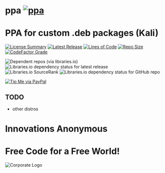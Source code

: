 # ppa [![ppa](https://github.com/InnovAnon-Inc/ppa/actions/workflows/repo.yml/badge.svg)](https://github.com/InnovAnon-Inc/ppa/actions/workflows/repo.yml)
PPA for custom .deb packages (Kali)
==========
[![License Summary](https://img.shields.io/github/license/InnovAnon-Inc/ppa?color=%23FF1100&label=Free%20Code%20for%20a%20Free%20World%21&logo=InnovAnon%2C%20Inc.&logoColor=%23FF1133&style=plastic)](https://tldrlegal.com/license/unlicense#summary)
[![Latest Release](https://img.shields.io/github/commits-since/InnovAnon-Inc/ppa/latest?color=%23FF1100&include_prereleases&logo=InnovAnon%2C%20Inc.&logoColor=%23FF1133&style=plastic)](https://github.com/InnovAnon-Inc/ppa/releases/latest)
[![Lines of Code](https://tokei.rs/b1/github/InnovAnon-Inc/ppa?category=code&color=FF1100&logo=InnovAnon-Inc&logoColor=FF1133&style=plastic)](https://github.com/InnovAnon-Inc/ppa)
[![Repo Size](https://img.shields.io/github/repo-size/InnovAnon-Inc/ppa?color=%23FF1100&logo=InnovAnon%2C%20Inc.&logoColor=%23FF1133&style=plastic)](https://github.com/InnovAnon-Inc/ppa)
[![CodeFactor Grade](https://img.shields.io/codefactor/grade/github/InnovAnon-Inc/ppa?color=FF1100&logo=InnovAnon-Inc&logoColor=FF1133&style=plastic)](https://www.codefactor.io/repository/github/InnovAnon-Inc/ppa)

![Dependent repos (via libraries.io)](https://img.shields.io/librariesio/dependent-repos/pypi/ppa?color=FF1100&style=plastic)
![Libraries.io dependency status for latest release](https://img.shields.io/librariesio/release/pypi/ppa?color=FF1100&style=plastic)
![Libraries.io SourceRank](https://img.shields.io/librariesio/sourcerank/pypi/ppa?style=plastic)
![Libraries.io dependency status for GitHub repo](https://img.shields.io/librariesio/github/InnovAnon-Inc/ppa?color=FF1100&logoColor=FF1133&style=plastic)

[![Tip Me via PayPal](https://img.shields.io/badge/paypal-donate-FF1100.svg?logo=paypal&logoColor=FF1133&style=plastic)](https://www.paypal.me/InnovAnon)

## TODO
- other distros

# Innovations Anonymous
Free Code for a Free World!
==========
![Corporate Logo](https://innovanon-inc.github.io/assets/images/logo.gif)


